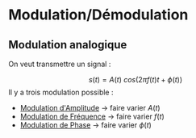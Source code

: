 # Modulation/Démodulation

## Modulation analogique

On veut transmettre un signal :

$$s(t) = A(t) \ cos{(2\pi f(t) t + \phi (t))}$$
Il y a trois modulation possible :
- [Modulation d'Amplitude](Modulation%20d'Amplitude.md) $\rightarrow$ faire varier $A(t)$
- [Modulation de Fréquence](Modulation%20de%20Fréquence.md) $\rightarrow$ faire varier $f(t)$
- [Modulation de Phase](Modulation%20de%20Phase.md) $\rightarrow$ faire varier $\phi(t)$